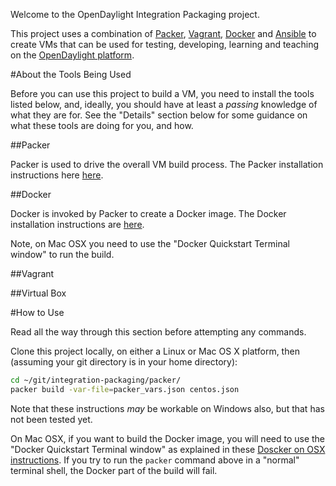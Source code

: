 Welcome to the OpenDaylight Integration Packaging project.

This project uses a combination of [Packer](https://www.packer.io), [Vagrant](https://www.vagrantup.com), [Docker](https://www.docker.com) and [Ansible](http://www.ansible.com) to create VMs that can be used for testing, developing, learning and teaching on the [OpenDaylight platform](https://www.opendaylight.org).

#About the Tools Being Used

Before you can use this project to build a VM, you need to install the tools listed below, and, ideally, you should have at least a *passing* knowledge of what they are for. See the "Details" section below for some guidance on what these tools are doing for you, and how.

##Packer

Packer is used to drive the overall VM build process. The Packer installation instructions here [here](https://www.packer.io/intro/getting-started/setup.html).

##Docker

Docker is invoked by Packer to create a Docker image. The Docker installation instructions are [here](https://docs.docker.com/installation/).

Note, on Mac OSX you need to use the "Docker Quickstart Terminal window" to run the build.

##Vagrant

##Virtual Box

#How to Use

Read all the way through this section before attempting any commands.

Clone this project locally, on either a Linux or Mac OS X platform, then (assuming your git directory is in your home directory):

```bash
cd ~/git/integration-packaging/packer/
packer build -var-file=packer_vars.json centos.json
```

Note that these instructions *may* be workable on Windows also, but that has not been tested yet.

On Mac OSX, if you want to build the Docker image, you will need to use the "Docker Quickstart Terminal window" as explained in these [Doscker on OSX instructions](http://docs.docker.com/mac/step_one/). If you try to run the `packer` command above in a "normal" terminal shell, the Docker part of the build will fail.



